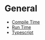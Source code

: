 # General 

- [Compile Time](./compile_time.md)
- [Run Time](./runtime.md)
- [Typescript](./typescript-intro.md)